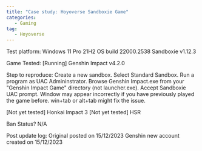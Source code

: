 ```yaml
---
title: "Case study: Hoyoverse Sandboxie Game"
categories:
   - Gaming
tag:
   - Hoyoverse
---
```


Test platform:
Windows 11 Pro 21H2 OS build 22000.2538
Sandboxie v1.12.3

Game Tested:
[Running] Genshin Impact v4.2.0

Step to reproduce:
Create a new sandbox.
Select Standard Sandbox.
Run a program as UAC Admininstrator.
Browse Genshin Impact.exe from your "Genshin Impact Game" directory (not launcher.exe).
Accept Sandboxie UAC prompt.
Window may appear incorrectly if you have previously played the game before.
win+tab or alt+tab might fix the issue.


[Not yet tested] Honkai Impact 3
[Not yet tested] HSR


Ban Status? N/A


Post update log:
Original posted on 15/12/2023
Genshin new account created on 15/12/2023

